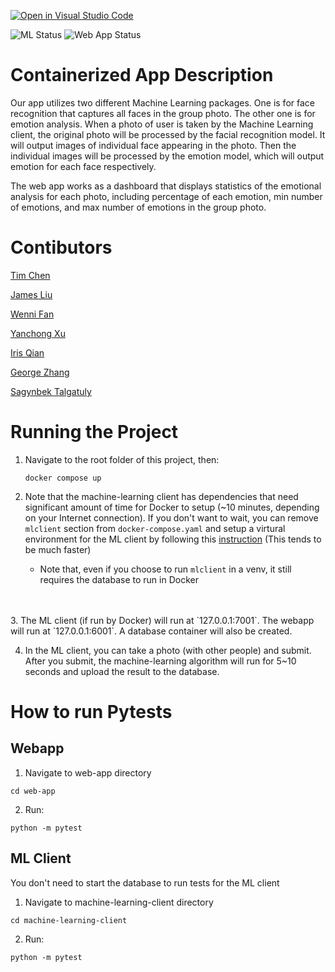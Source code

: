[![Open in Visual Studio Code](https://classroom.github.com/assets/open-in-vscode-c66648af7eb3fe8bc4f294546bfd86ef473780cde1dea487d3c4ff354943c9ae.svg)](https://classroom.github.com/online_ide?assignment_repo_id=9335238&assignment_repo_type=AssignmentRepo)


![ML Status](https://github.com/software-students-fall2022/containerized-app-exercise-6/actions/workflows/machine-learning.yml/badge.svg?event=push)
![Web App Status](https://github.com/software-students-fall2022/containerized-app-exercise-6/actions/workflows/webapp.yml/badge.svg?event=push)

# Containerized App Description
Our app utilizes two different Machine Learning packages. One is for face recognition that captures all faces in the group photo. The other one is for emotion analysis. When a photo of user is taken by the Machine Learning client, the original photo will be processed by the facial recognition model. It will output images of individual face appearing in the photo. Then the individual images will be processed by the emotion model, which will output emotion for each face respectively. 

The web app works as a dashboard that displays statistics of the emotional analysis for each photo, including percentage of each emotion, min number of emotions, and max number of emotions in the group photo.

# Contibutors
[Tim Chen](https://github.com/cty288)

[James Liu](https://github.com/liushuchen2025)

[Wenni Fan](https://github.com/fwenni)

[Yanchong Xu](https://github.com/yx-xyc)

[Iris Qian](https://github.com/okkiris)

[George Zhang](https://github.com/jiawei-zhang-a)

[Sagynbek Talgatuly](https://github.com/sagynbek001)

# Running the Project
1. Navigate to the root folder of this project, then:
   ```
   docker compose up
   ```

2. Note that the machine-learning client has dependencies that need significant amount of time for Docker to setup (~10 minutes, depending on your Internet connection). If you don't want to wait, you can remove `mlclient` section from `docker-compose.yaml` and setup a virtural environment for the ML client by following this [instruction](https://github.com/software-students-fall2022/containerized-app-exercise-6/blob/main/machine-learning-client/README.md) (This tends to be much faster)
   * Note that, even if you choose to run `mlclient` in a venv, it still requires the database to run in Docker
<br>
<br>
3. The ML client (if run by Docker) will run at `127.0.0.1:7001`. The webapp will run at `127.0.0.1:6001`. A database container will also be created.

4. In the ML client, you can take a photo (with other people) and submit. After you submit, the machine-learning algorithm will run for 5~10 seconds and upload the result to the database.

# How to run Pytests
## Webapp
1. Navigate to web-app directory
```
cd web-app
```
2. Run:
```
python -m pytest
```

## ML Client
You don't need to start the database to run tests for the ML client
1. Navigate to machine-learning-client directory
```
cd machine-learning-client
```
2. Run:
```
python -m pytest
```
